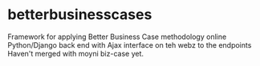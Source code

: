 # betterbusinesscases
Framework for applying Better Business Case methodology online 
Python/Django back end with Ajax interface on teh webz to the endpoints
Haven't merged with moyni biz-case yet. 
